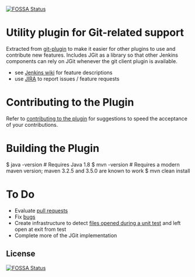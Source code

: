 [![FOSSA Status](https://app.fossa.io/api/projects/git%2Bgithub.com%2Fjenkinsci%2Fgit-client-plugin.svg?type=shield)](https://app.fossa.io/projects/git%2Bgithub.com%2Fjenkinsci%2Fgit-client-plugin?ref=badge_shield)

Utility plugin for Git-related support
======================================

Extracted from [git-plugin](https://plugins.jenkins.io/git)
to make it easier for other plugins to use and contribute new features.
Includes JGit as a library so that other Jenkins components can rely on
JGit whenever the git client plugin is available.

* see [Jenkins wiki](https://plugins.jenkins.io/git-client) for feature descriptions
* use [JIRA](https://issues.jenkins-ci.org) to report issues / feature requests

Contributing to the Plugin
==========================

Refer to [contributing to the plugin](CONTRIBUTING.md)
for suggestions to speed the acceptance of your contributions.

Building the Plugin
===================

  $ java -version # Requires Java 1.8
  $ mvn -version # Requires a modern maven version; maven 3.2.5 and 3.5.0 are known to work
  $ mvn clean install

To Do
=====

* Evaluate [pull requests](https://github.com/jenkinsci/git-client-plugin/pulls)
* Fix [bugs](https://issues.jenkins-ci.org/secure/IssueNavigator.jspa?mode=hide&reset=true&jqlQuery=project+%3D+JENKINS+AND+status+in+%28Open%2C+"In+Progress"%2C+Reopened%29+AND+component+%3D+git-client-plugin)
* Create infrastructure to detect [files opened during a unit test](https://issues.jenkins-ci.org/browse/JENKINS-19994) and left open at exit from test
* Complete more of the JGit implementation


## License
[![FOSSA Status](https://app.fossa.io/api/projects/git%2Bgithub.com%2Fjenkinsci%2Fgit-client-plugin.svg?type=large)](https://app.fossa.io/projects/git%2Bgithub.com%2Fjenkinsci%2Fgit-client-plugin?ref=badge_large)
